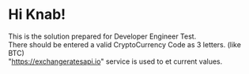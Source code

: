 
Hi Knab!
========

This is the solution prepared for Developer Engineer Test.\
There should be entered a valid CryptoCurrency Code as 3 letters. (like
BTC)\
"https://exchangeratesapi.io" service is used to et current values.

